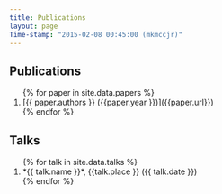```yaml
---
title: Publications
layout: page
Time-stamp: "2015-02-08 00:45:00 (mkmccjr)"
---
```


Publications
------------

<ol reversed>
{% for paper in site.data.papers %}
  <li markdown="span">
    [{{ paper.authors }} ({{paper.year }})]({{paper.url}})
  </li>
{% endfor %}
</ol>



Talks
-----

<ol reversed>
{% for talk in site.data.talks %}
  <li markdown="span">
    *{{ talk.name }}*, {{talk.place }} ({{ talk.date }})
  </li>  
{% endfor %}
</ol>

